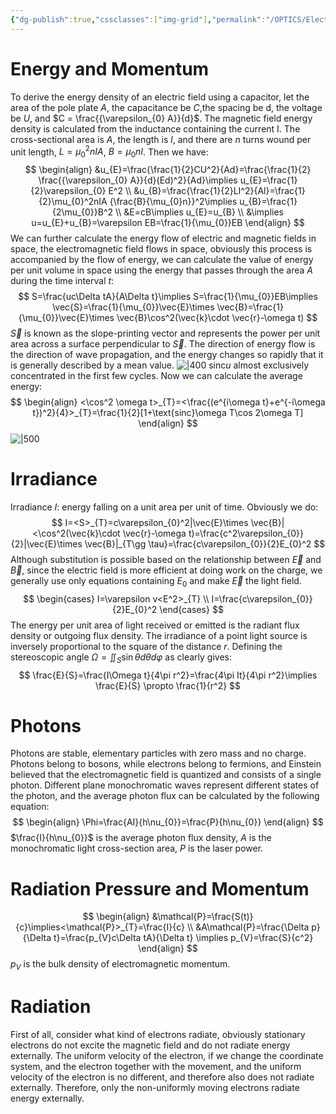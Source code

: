 ```yaml
---
{"dg-publish":true,"cssclasses":["img-grid"],"permalink":"/OPTICS/Electromagnetic Theory Part II/","dgPassFrontmatter":true,"created":"2025-06-22T21:39:32.000+08:00","updated":"2025-06-22T21:39:32.000+08:00"}
---
```


# Energy and Momentum
To derive the energy density of an electric field using a capacitor, let the area of the pole plate $A$, the capacitance be $C$,the spacing be d, the voltage be $U$, and $C = \frac{{\varepsilon_{0} A}}{d}$. The magnetic field energy density is calculated from the inductance containing the current I. The cross-sectional area is $A$, the length is $l$, and there are $n$ turns wound per unit length, $L=\mu_{0}^2nIA$, $B = \mu_{0}nI$. Then we have:
$$
\begin{align}
&u_{E}=\frac{\frac{1}{2}CU^2}{Ad}=\frac{\frac{1}{2} \frac{{\varepsilon_{0} A}}{d}(Ed)^2}{Ad}\implies u_{E}=\frac{1}{2}\varepsilon_{0} E^2 \\
&u_{B}=\frac{\frac{1}{2}LI^2}{Al}=\frac{1}{2}\mu_{0}^2nIA {\frac{B}{\mu_{0}n}}^2\implies u_{B}=\frac{1}{2\mu_{0}}B^2 \\
&E=cB\implies u_{E}=u_{B} \\
&\implies u=u_{E}+u_{B}=\varepsilon EB=\frac{1}{\mu_{0}}EB
\end{align}
$$
We can further calculate the energy flow of electric and magnetic fields in space, the electromagnetic field flows in space, obviously this process is accompanied by the flow of energy, we can calculate the value of energy per unit volume in space using the energy that passes through the area $A$ during the time interval $t$:
$$
S=\frac{uc\Delta tA}{A\Delta t}\implies S=\frac{1}{\mu_{0}}EB\implies \vec{S}=\frac{1}{\mu_{0}}\vec{E}\times \vec{B}=\frac{1}{\mu_{0}}\vec{E}\times \vec{B}\cos^2(\vec{k}\cdot \vec{r}-\omega t)
$$
$\vec{S}$ is known as the slope-printing vector and represents the power per unit area across a surface perpendicular to $\vec{S}$.
The direction of energy flow is the direction of wave propagation, and the energy changes so rapidly that it is generally described by a mean value.
![|400](https://i.imgur.com/kcV22X5.png)
$\text{sinc}u$ almost exclusively concentrated in the first few cycles. Now we can calculate the average energy:
$$
\begin{align}
<\cos^2 \omega t>_{T}=<\frac{(e^{i\omega t}+e^{-i\omega t})^2}{4}>_{T}=\frac{1}{2}[1+\text{sinc}\omega T\cos 2\omega T]
\end{align}
$$
![|500](https://i.imgur.com/Dc2beMg.png)
# Irradiance
Irradiance $I$: energy falling on a unit area per unit of time. Obviously we do:
$$
I=<S>_{T}=c\varepsilon_{0}^2|\vec{E}\times \vec{B}|<\cos^2(\vec{k}\cdot \vec{r}-\omega t)=\frac{c^2\varepsilon_{0}}{2}|\vec{E}\times \vec{B}|_{T\gg \tau}=\frac{c\varepsilon_{0}}{2}E_{0}^2
$$
Although substitution is possible based on the relationship between $\vec{E}$ and $\vec{B}$, since the electric field is more efficient at doing work on the charge, we generally use only equations containing $E_{0}$ and make $\vec{E}$ the light field.
$$
\begin{cases}
I=\varepsilon v<E^2>_{T} \\
I=\frac{c\varepsilon_{0}}{2}E_{0}^2
\end{cases}
$$
The energy per unit area of light received or emitted is the radiant flux density or outgoing flux density.
The irradiance of a point light source is inversely proportional to the square of the distance $r$. Defining the stereoscopic angle $\Omega=\iint_{S}\sin \theta d\theta d\varphi$ as  clearly gives:
$$
\frac{E}{S}=\frac{I\Omega t}{4\pi r^2}=\frac{4\pi It}{4\pi r^2}\implies \frac{E}{S} \propto \frac{1}{r^2}
$$
# Photons
Photons are stable, elementary particles with zero mass and no charge. Photons belong to bosons, while electrons belong to fermions, and Einstein believed that the electromagnetic field is quantized and consists of a single photon. Different plane monochromatic waves represent different states of the photon, and the average photon flux can be calculated by the following equation:
$$
\begin{align}
\Phi=\frac{AI}{h\nu_{0}}=\frac{P}{h\nu_{0}}
\end{align}
$$
$\frac{I}{h\nu_{0}}$ is the average photon flux density, $A$ is the monochromatic light cross-section area, $P$ is the laser power.
# Radiation Pressure and Momentum
$$
\begin{align}
&\mathcal{P}=\frac{S(t)}{c}\implies<\mathcal{P}>_{T}=\frac{I}{c} \\
&A\mathcal{P}=\frac{\Delta p}{\Delta t}=\frac{p_{V}c\Delta tA}{\Delta t} \implies p_{V}=\frac{S}{c^2}
\end{align}
$$
$p_{V}$ is the bulk density of electromagnetic momentum.
# Radiation
First of all, consider what kind of electrons radiate, obviously stationary electrons do not excite the magnetic field and do not radiate energy externally. The uniform velocity of the electron, if we change the coordinate system, and the electron together with the movement, and the uniform velocity of the electron is no different, and therefore also does not radiate externally. Therefore, only the non-uniformly moving electrons radiate energy externally.